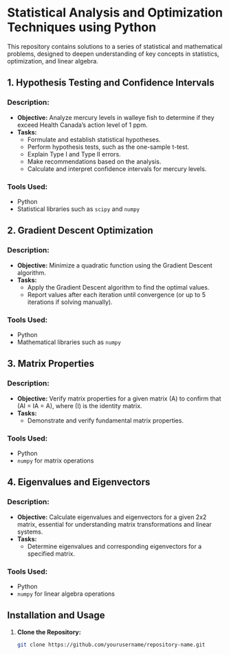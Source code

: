 # Statistical Analysis and Optimization Techniques using Python

This repository contains solutions to a series of statistical and mathematical problems, designed to deepen understanding of key concepts in statistics, optimization, and linear algebra.

## 1. Hypothesis Testing and Confidence Intervals

### Description:
- **Objective:** Analyze mercury levels in walleye fish to determine if they exceed Health Canada’s action level of 1 ppm.
- **Tasks:**
  - Formulate and establish statistical hypotheses.
  - Perform hypothesis tests, such as the one-sample t-test.
  - Explain Type I and Type II errors.
  - Make recommendations based on the analysis.
  - Calculate and interpret confidence intervals for mercury levels.

### Tools Used:
- Python
- Statistical libraries such as `scipy` and `numpy`

## 2. Gradient Descent Optimization

### Description:
- **Objective:** Minimize a quadratic function using the Gradient Descent algorithm.
- **Tasks:**
  - Apply the Gradient Descent algorithm to find the optimal values.
  - Report values after each iteration until convergence (or up to 5 iterations if solving manually).

### Tools Used:
- Python
- Mathematical libraries such as `numpy`

## 3. Matrix Properties

### Description:
- **Objective:** Verify matrix properties for a given matrix \(A\) to confirm that \(AI = IA = A\), where \(I\) is the identity matrix.
- **Tasks:**
  - Demonstrate and verify fundamental matrix properties.

### Tools Used:
- Python
- `numpy` for matrix operations

## 4. Eigenvalues and Eigenvectors

### Description:
- **Objective:** Calculate eigenvalues and eigenvectors for a given 2x2 matrix, essential for understanding matrix transformations and linear systems.
- **Tasks:**
  - Determine eigenvalues and corresponding eigenvectors for a specified matrix.

### Tools Used:
- Python
- `numpy` for linear algebra operations

## Installation and Usage

1. **Clone the Repository:**
   ```bash
   git clone https://github.com/yourusername/repository-name.git
